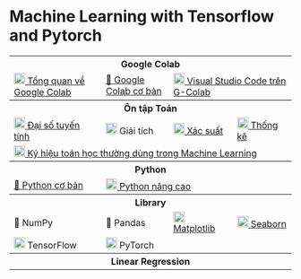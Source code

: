 # Machine Learning with Tensorflow and Pytorch

<table class="table table-striped table-bordered table-vcenter">
    <tbody class=ai-notebooks-table-content>
        <!-- Google Colab -->
        <tr>
            <th colspan="4" rowspan="1" class="ai-notebooks-table-points ai-orange-link">
                Google Colab
            </th>
        </tr>
        <tr>
            <td>
                <a
                    href="https://github.com/ProtonX-AI/machine-learning-with-tensorflow-and-pytorch/blob/master/01-Google-Colab/Tips_Google_Colab.ipynb">
                    <img src="https://colab.research.google.com/img/colab_favicon_256px.png" width="20rem"> Tổng quan về
                    Google Colab
                </a>
            </td>
            <td>
                <a
                    href="https://github.com/ProtonX-AI/machine-learning-with-tensorflow-and-pytorch/blob/master/01-Google-Colab/Notebooks.ipynb">📓
                    Google Colab cơ bản</a></td>
            <td colspan="2">
                <a
                    href="https://github.com/ProtonX-AI/machine-learning-with-tensorflow-and-pytorch/blob/master/01-Google-Colab/VSCode_on_Google_Colab.ipynb">
                    <img src="https://upload.wikimedia.org/wikipedia/commons/thumb/9/9a/Visual_Studio_Code_1.35_icon.svg/1024px-Visual_Studio_Code_1.35_icon.svg.png"
                        width="20rem"> Visual Studio Code trên G-Colab</a>
            </td>
        </tr>
        <!-- Math -->
        <tr>
            <th colspan="4" rowspan="1" class="ai-notebooks-table-points ai-orange-link">
                Ôn tập Toán
            </th>
        </tr>
        <tr>
            <td><a
                    href="https://github.com/ProtonX-AI/machine-learning-with-tensorflow-and-pytorch/blob/master/02-Math/Linear_Algebra.ipynb"><img
                        src="https://www.epicentrofestival.com/wp-content/uploads/2020/02/epicentrofestival-calculation-mathematics-education-linear-algebra-c-icon-mathematics-f5ntpksu80.jpg"
                        width="20rem"> Đại
                    số tuyến tính</a></td>
            <td><a><img src="https://image.flaticon.com/icons/svg/1902/1902648.svg" width="20rem"> Giải tích</a></td>
            <td><a
                    href="https://github.com/ProtonX-AI/machine-learning-with-tensorflow-and-pytorch/blob/master/02-Math/Probability_in_Machine_Learning.ipynb"><img
                        src="https://static.thenounproject.com/png/2615284-200.png" width="20rem"> Xác suất</a></td>
            <td><a
                    href="https://github.com/ProtonX-AI/machine-learning-with-tensorflow-and-pytorch/blob/master/02-Math/Statistical_in_Machine_Learning.ipynb"><img
                        src="https://upload-icon.s3.us-east-2.amazonaws.com/uploads/icons/png/9454990961554897564-512.png"
                        width="20rem"> Thống kê</a></td>
        </tr>
        <tr>
            <td colspan="4"><a
                    href="https://github.com/ProtonX-AI/machine-learning-with-tensorflow-and-pytorch/blob/master/02-Math/Math_Notation_in_Machine_Learning.ipynb"><img
                        src="https://icon-library.com/images/math-icon/math-icon-21.jpg" width="20rem">
                    Ký hiệu toán học thường dùng trong Machine Learning</a></td>
        </tr>
        <!-- Python -->
        <tr>
            <th colspan="4" rowspan="1" class="ai-notebooks-table-points ai-orange-link">
                Python
            </th>
        </tr>
        <tr>
            <td colspan="1">
                <a
                    href="https://github.com/ProtonX-AI/machine-learning-with-tensorflow-and-pytorch/blob/master/03-Python/Python_Basic.ipynb">🐍
                    Python cơ bản</a>
            </td>
            <td colspan="3">
                <a
                    href="https://github.com/ProtonX-AI/machine-learning-with-tensorflow-and-pytorch/blob/master/03-Python/python-tutorial.md">
                    <img src="https://cdn3.iconfinder.com/data/icons/logos-and-brands-adobe/512/267_Python-512.png"
                        width="20rem">
                    Python nâng cao</a>
            </td>
        </tr>
        <tr>
            <th colspan="4" rowspan="1" class="ai-notebooks-table-points ai-orange-link">
                Library
            </th>
        </tr>
        <tr>
            <td><a>🔢 NumPy</a></td>
            <td><a>🐼 Pandas</a></td>
            <td colspan="1"><a
                    href="https://github.com/ProtonX-AI/machine-learning-with-tensorflow-and-pytorch/blob/master/04-Library/Matplotlib_General_Concepts.ipynb"><img
                        src="https://upload.wikimedia.org/wikipedia/commons/thumb/8/84/Matplotlib_icon.svg/1024px-Matplotlib_icon.svg.png"
                        width="20rem"> Matplotlib</a>
            </td>
            <td colspan="1"><a
                    href="https://github.com/ProtonX-AI/machine-learning-with-tensorflow-and-pytorch/blob/master/04-Library/Seaborn.ipynb"><img
                        src="https://static1.squarespace.com/static/541fdc96e4b0a6db31386559/541feccfe4b05046224ab841/5964d457f5e231ddc0ee20b5/1499781516254/color_SEABORN_circle.jpg?format=1500w"
                        width="20rem"> Seaborn</a>
            </td>
        </tr>
        <tr>
            <td colspan="1"><a><img
                        src="https://raw.githubusercontent.com/madewithml/images/master/images/tensorflow.png"
                        width="20rem"> TensorFlow</a></td>
            <td colspan="3"><a><img src="https://raw.githubusercontent.com/madewithml/images/master/images/pytorch.png"
                        width="20rem"> PyTorch</a></td>
        </tr>
        <tr>
            <th colspan="4" rowspan="1" class="ai-notebooks-table-points ai-orange-link">
                Linear Regression
            </th>
        </tr>
    </tbody>
</table>
